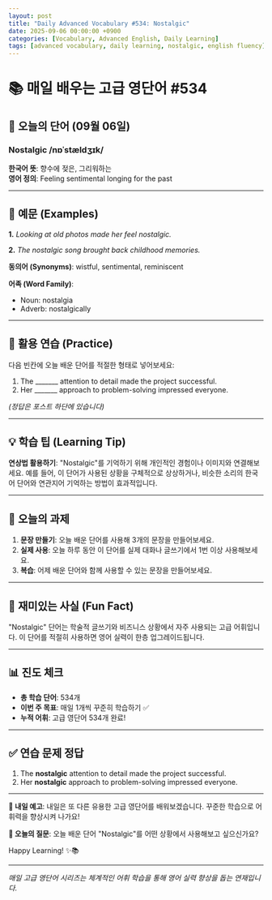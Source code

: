 ```yaml
---
layout: post
title: "Daily Advanced Vocabulary #534: Nostalgic"
date: 2025-09-06 00:00:00 +0900
categories: [Vocabulary, Advanced English, Daily Learning]
tags: [advanced vocabulary, daily learning, nostalgic, english fluency]
---
```


# 📚 **매일 배우는 고급 영단어 #534**

## 🌟 **오늘의 단어 (09월 06일)**

### **Nostalgic** /nɒˈstældʒɪk/

**한국어 뜻**: 향수에 젖은, 그리워하는  
**영어 정의**: Feeling sentimental longing for the past

<!--more-->

---

## 📖 **예문 (Examples)**

**1.** *Looking at old photos made her feel nostalgic.*

**2.** *The nostalgic song brought back childhood memories.*

**동의어 (Synonyms)**: wistful, sentimental, reminiscent

**어족 (Word Family)**:
- Noun: nostalgia
- Adverb: nostalgically

---

## 🎯 **활용 연습 (Practice)**

다음 빈칸에 오늘 배운 단어를 적절한 형태로 넣어보세요:

1. The _______ attention to detail made the project successful.
2. Her _______ approach to problem-solving impressed everyone.

*(정답은 포스트 하단에 있습니다)*

---

## 💡 **학습 팁 (Learning Tip)**

**연상법 활용하기**: "Nostalgic"를 기억하기 위해 개인적인 경험이나 이미지와 연결해보세요. 
예를 들어, 이 단어가 사용된 상황을 구체적으로 상상하거나, 비슷한 소리의 한국어 단어와 연관지어 기억하는 방법이 효과적입니다.

---

## 📝 **오늘의 과제**

1. **문장 만들기**: 오늘 배운 단어를 사용해 3개의 문장을 만들어보세요.
2. **실제 사용**: 오늘 하루 동안 이 단어를 실제 대화나 글쓰기에서 1번 이상 사용해보세요.
3. **복습**: 어제 배운 단어와 함께 사용할 수 있는 문장을 만들어보세요.

---

## 🎲 **재미있는 사실 (Fun Fact)**

"Nostalgic" 단어는 학술적 글쓰기와 비즈니스 상황에서 자주 사용되는 고급 어휘입니다. 이 단어를 적절히 사용하면 영어 실력이 한층 업그레이드됩니다.

---

## 📊 **진도 체크**

- **총 학습 단어**: 534개
- **이번 주 목표**: 매일 1개씩 꾸준히 학습하기 ✅
- **누적 어휘**: 고급 영단어 534개 완료!

---

## ✅ **연습 문제 정답**

1. The **nostalgic** attention to detail made the project successful.
2. Her **nostalgic** approach to problem-solving impressed everyone.

---

**🎯 내일 예고**: 내일은 또 다른 유용한 고급 영단어를 배워보겠습니다. 꾸준한 학습으로 어휘력을 향상시켜 나가요!

**💭 오늘의 질문**: 오늘 배운 단어 "Nostalgic"를 어떤 상황에서 사용해보고 싶으신가요? 

Happy Learning! ✨📚

---

*매일 고급 영단어 시리즈는 체계적인 어휘 학습을 통해 영어 실력 향상을 돕는 연재입니다.*
